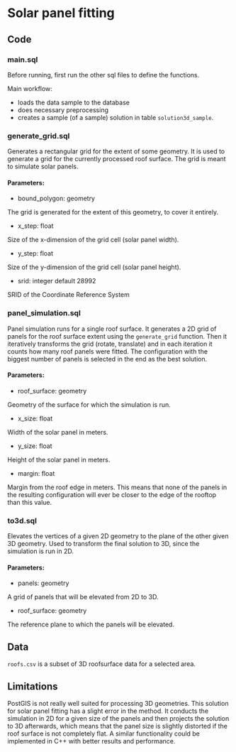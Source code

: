 # Solar panel fitting

## Code
### main.sql
Before running, first run the other sql files to define the functions.

Main workflow:
- loads the data sample to the database
- does necessary preprocessing
- creates a sample (of a sample) solution in table `solution3d_sample`.

### generate_grid.sql
Generates a rectangular grid for the extent of some geometry. 
It is used to generate a grid for the currently processed roof surface.
The grid is meant to simulate solar panels.

#### Parameters:
- bound_polygon: geometry

The grid is generated for the extent of this geometry, to cover it entirely.
- x_step: float

Size of the x-dimension of the grid cell (solar panel width).
- y_step: float

Size of the y-dimension of the grid cell (solar panel height).
- srid: integer default 28992

SRID of the Coordinate Reference System

### panel_simulation.sql
Panel simulation runs for a single roof surface.
It generates a 2D grid of panels for the roof surface extent using the `generate_grid` function.
Then it iteratively transforms the grid (rotate, translate) and in each iteration it counts how many roof panels were fitted.
The configuration with the biggest number of panels is selected in the end as the best solution.

#### Parameters:
- roof_surface: geometry

Geometry of the surface for which the simulation is run.
- x_size: float

Width of the solar panel in meters.
- y_size: float

Height of the solar panel in meters.
- margin: float

Margin from the roof edge in meters. 
This means that none of the panels in the resulting configuration will ever be closer to the edge of the rooftop than this value.

### to3d.sql
Elevates the vertices of a given 2D geometry to the plane of the other given 3D geometry.
Used to transform the final solution to 3D, since the simulation is run in 2D.
#### Parameters:
- panels: geometry

A grid of panels that will be elevated from 2D to 3D.
- roof_surface: geometry

The reference plane to which the panels will be elevated.


## Data
`roofs.csv` is a subset of 3D roofsurface data for a selected area.


## Limitations
PostGIS is not really well suited for processing 3D geometries.
This solution for solar panel fitting has a slight error in the method.
It conducts the simulation in 2D for a given size of the panels and then 
projects the solution to 3D afterwards, 
which means that the panel size is slightly distorted if the roof surface is not completely flat.
A similar functionality could be implemented in C++ with better results and performance.
